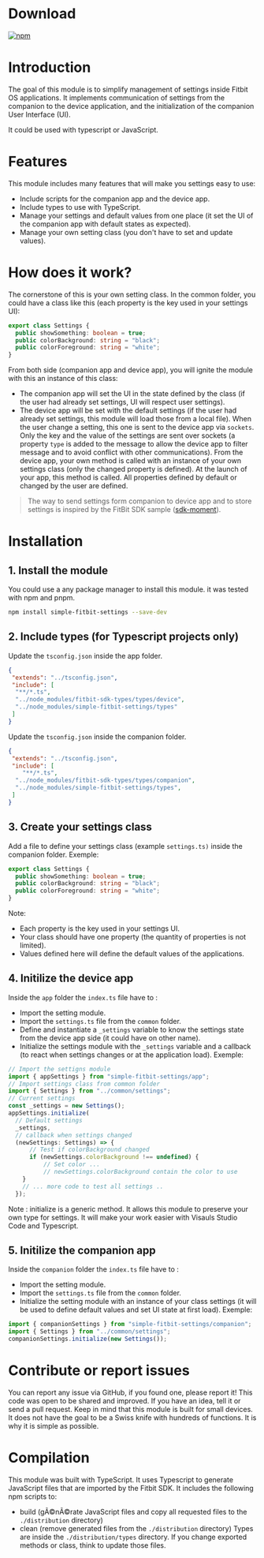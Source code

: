 ﻿# Download
[![npm](https://img.shields.io/npm/dw/simple-fitbit-settings.svg?logo=npm&label=npm%20version)](https://www.npmjs.com/package/simple-fitbit-settings)
# Introduction
The goal of this module is to simplify management of settings inside Fitbit OS applications. It implements communication of settings from the companion to the device application, and the initialization of the companion User Interface (UI).

It could be used with typescript or JavaScript.
# Features
This module includes many features that will make you settings easy to use:
- Include scripts for the companion app and the device app.
- Include types to use with TypeScript.
- Manage your settings and default values from one place (it set the UI of the companion app with default states as expected).
- Manage your own setting class (you don't have to set and update values).
# How does it work?
The cornerstone of this is your own setting class. In the common folder, you could have a class like this (each property is the key used in your settings UI):
```ts
export class Settings {
  public showSomething: boolean = true;
  public colorBackground: string = "black";
  public colorForeground: string = "white";
}
```
From both side (companion app and device app), you will ignite the module with this an instance of this class:
- The companion app will set the UI in the state defined by the class (if the user had already set settings, UI will respect user settings).
- The device app will be set with the default settings (if the user had already set settings, this module will load those from a local file).
When the user change a setting, this one is sent to the device app via `sockets`. Only the key and the value of the settings are sent over sockets (a property `type` is added to the message to allow the device app to filter message and to avoid conflict with other communications).
From the device app, your own method is called with an instance of your own settings class (only the changed property is defined). At the launch of your app, this method is called. All properties defined by default or changed by the user are defined.
> The way to send settings form companion to device app and to store settings is inspired by the FitBit SDK sample ([sdk-moment](https://github.com/Fitbit/sdk-moment)).
# Installation
## 1. Install the module
You could use a any package manager to install this module. it was tested with npm and pnpm.
```sh
npm install simple-fitbit-settings --save-dev
```
## 2. Include types (for Typescript projects only)
Update the `tsconfig.json` inside the app folder.
```json
{
 "extends": "../tsconfig.json",
 "include": [
  "**/*.ts",
  "../node_modules/fitbit-sdk-types/types/device",
  "../node_modules/simple-fitbit-settings/types"
 ]
}
```
Update the `tsconfig.json` inside the companion folder.
```json
{
 "extends": "../tsconfig.json",
 "include": [
    "**/*.ts",
  "../node_modules/fitbit-sdk-types/types/companion",
  "../node_modules/simple-fitbit-settings/types",
 ]
}
```
## 3. Create your settings class
Add a file to define your settings class (example `settings.ts)` inside the companion folder.
Exemple:
```ts
export class Settings {
  public showSomething: boolean = true;
  public colorBackground: string = "black";
  public colorForeground: string = "white";
}
```
Note:
- Each property is the key used in your settings UI.
- Your class should have one property (the quantity of properties is not limited).
- Values defined here will define the default values of the applications.
## 4. Initilize the device app
Inside the `app` folder the `index.ts` file have to :
- Import the setting module.
- Import the `settings.ts` file from the `common` folder.
- Define and instantiate a `_settings` variable to know the settings state from the device app side (it could have on other name).
- Initialize the settings module with the `_settings` variable and a callback (to react when settings changes or at the application load).
Exemple:
```ts
// Import the settigns module
import { appSettings } from "simple-fitbit-settings/app";
// Import settings class from common folder
import { Settings } from "../common/settings";
// Current settings
const _settings = new Settings();
appSettings.initialize(
  // Default settings
  _settings,
  // callback when settings changed
  (newSettings: Settings) => {
      // Test if colorBackground changed
      if (newSettings.colorBackground !== undefined) {
          // Set color ...
          // newSettings.colorBackground contain the color to use
    }
    // ... more code to test all settings ..
  });
```
Note : initialize is a generic method. It allows this module to preserve your own type for settings. It will make your work easier with Visauls Studio Code and Typescript.
## 5. Initilize the companion app
Inside the `companion` folder the `index.ts` file have to :
- Import the setting module.
- Import the `settings.ts` file from the `common` folder.
- Initialize the setting module with an instance of your class settings (it will be used to define default values and set UI state at first load).
Exemple:
```ts
import { companionSettings } from "simple-fitbit-settings/companion";
import { Settings } from "../common/settings";
companionSettings.initialize(new Settings());
```
# Contribute or report issues
You can report any issue via GitHub, if you found one, please report it!
This code was open to be shared and improved. If you have an idea, tell it or send a pull request.
Keep in mind that this module is built for small devices. It does not have the goal to be a Swiss knife with hundreds of functions. It is why it is simple as possible.
# Compilation
This module was built with TypeScript. It uses Typescript to generate JavaScript files that are imported by the Fitbit SDK.
It includes the following npm scripts to:
- build (gÃ©nÃ©rate JavaScript files and copy all requested files to the `./distribution` directory)
- clean (remove generated files from the `./distribution` directory)
Types are inside the `./distribution/types` directory. If you change exported methods or class, think to update those files.